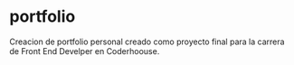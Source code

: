 # portfolio
Creacion de portfolio personal creado como proyecto final para la carrera de Front End Develper en Coderhoouse.
